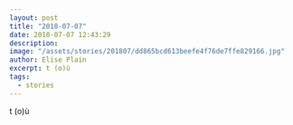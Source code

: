 ```yaml
---
layout: post
title: "2018-07-07"
date: 2018-07-07 12:43:29
description: 
image: "/assets/stories/201807/dd865bcd613beefe4f76de7ffe829166.jpg"
author: Elise Plain
excerpt: t (o)ù
tags: 
  - stories
---
```


t (o)ù
<p></p>
